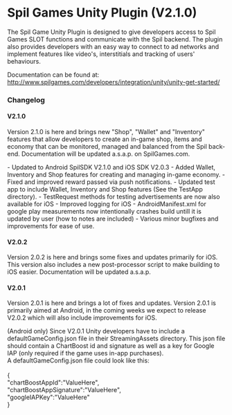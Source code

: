 <h1>Spil Games Unity Plugin (V2.1.0)</h1>

The Spil Game Unity Plugin is designed to give developers access to Spil Games SLOT functions and communicate with the Spil backend. The plugin also provides developers with an easy way to connect to ad networks and implement features like video's, interstitials and tracking of users' behaviours.

Documentation can be found at: http://www.spilgames.com/developers/integration/unity/unity-get-started/

<h3>Changelog</h3>

<h4>V2.1.0</h4>
<p>
Version 2.1.0 is here and brings new "Shop", "Wallet" and "Inventory" features that allow developers to create an in-game shop, 
items and economy that can be monitored, managed and balanced from the Spil back-end. Documentation will be updated a.s.a.p. 
on SpilGames.com.
</p>

<p>
- Updated to Android SpilSDK V2.1.0 and iOS SDK V2.0.3
- Added Wallet, Inventory and Shop features for creating and managing in-game economy.
- Fixed and improved reward passed via push notifications.
- Updated test app to include Wallet, Inventory and Shop features (See the TestApp directory).
- TestRequest methods for testing advertisements are now also available for iOS
- Improved logging for iOS
- AndroidManifest.xml for google play measurements now intentionally crashes build untill it is updated by user (how to notes are included)
- Various minor bugfixes and improvements for ease of use.
</p>

<h4>V2.0.2</h4>
<p>
Version 2.0.2 is here and brings some fixes and updates primarily for iOS. This version also includes a new post-processor script to make building to iOS easier. Documentation will be updated a.s.a.p.
</p>

<h4>V2.0.1</h4>
<p>
Version 2.0.1 is here and brings a lot of fixes and updates. Version 2.0.1 is primarily aimed at Android, in the coming weeks we expect to release V2.0.2 which will also include improvements for iOS.
</p>

<p>
(Android only) Since V2.0.1 Unity developers have to include a defaultGameConfig.json file in their StreamingAssets directory. This json file should contain a ChartBoost id and signature as well as a key for Google IAP (only required if the game uses in-app purchases).</br>
A defaultGameConfig.json file could look like this:</br>
</br>
{</br>
"chartBoostAppId":"ValueHere",</br>
"chartBoostAppSignature":"ValueHere",</br>
"googleIAPKey":"ValueHere"</br>
}
</p>
